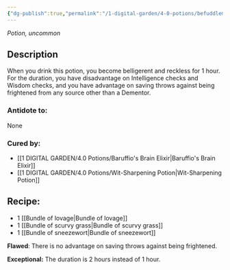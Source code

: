```yaml
---
{"dg-publish":true,"permalink":"/1-digital-garden/4-0-potions/befuddlement-draught/","tags":["potion","yr5","uncommon"]}
---
```


*Potion, uncommon* 

## Description
When you drink this potion, you become belligerent and reckless for 1 hour. For the duration, you have disadvantage on Intelligence checks and Wisdom checks, and you have advantage on saving throws against being frightened from any source other than a Dementor.

### Antidote to: 
None

### Cured by:
- [[1 DIGITAL GARDEN/4.0 Potions/Baruffio's Brain Elixir\|Baruffio's Brain Elixir]]
- [[1 DIGITAL GARDEN/4.0 Potions/Wit-Sharpening Potion\|Wit-Sharpening Potion]]

## Recipe:

* 1 [[Bundle of lovage\|Bundle of lovage]]
* 1 [[Bundle of scurvy grass\|Bundle of scurvy grass]]
* 1 [[Bundle of sneezewort\|Bundle of sneezewort]]

**Flawed**:
There is no advantage on saving throws against being frightened.

**Exceptional:** 
The duration is 2 hours instead of 1 hour.
